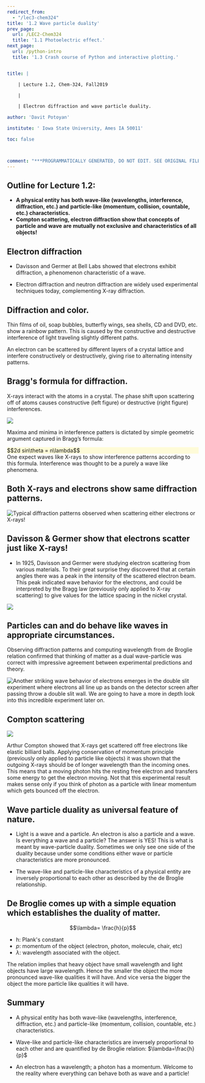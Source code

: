 ```yaml
---
redirect_from:
  - "/lec3-chem324"
title: '1.2 Wave particle duality'
prev_page:
  url: /LEC2-Chem324
  title: '1.1 Photoelectric effect.'
next_page:
  url: /python-intro
  title: '1.3 Crash course of Python and interactive plotting.'


title: |

    | Lecture 1.2, Chem-324, Fall2019

	|

    | Electron diffraction and wave particle duality.

author: 'Davit Potoyan'

institute: ' Iowa State University, Ames IA 50011'

toc: false



comment: "***PROGRAMMATICALLY GENERATED, DO NOT EDIT. SEE ORIGINAL FILES IN /content***"
---
```


## Outline for Lecture 1.2: 

- **A physical entity has both wave-like (wavelengths, interference, diffraction, etc.) and particle-like (momentum, collision, countable, etc.) characteristics.**
- **Compton scattering, electron diffraction show that concepts of particle and wave are mutually not exclusive and characteristics of all objects!**



## Electron diffraction

- Davisson and Germer at Bell Labs showed that electrons exhibit diffraction, a phenomenon characteristic of a wave.

- Electron diffraction and neutron diffraction are widely used experimental techniques today, complementing X-ray diffraction.


## Diffraction and color. 

Thin films of oil, soap bubbles, butterfly wings, sea shells, CD and DVD, etc. show a rainbow pattern. This is caused by the constructive and destructive interference of light traveling slightly different paths.

An electron can be scattered by different layers of a crystal lattice and interfere constructively or destructively, giving rise to alternating intensity patterns. 

## Bragg's formula for diffraction. 

X-rays interact with the atoms in a crystal. The phase shift upon scattering off of atoms causes constructive (left figure) or destructive (right figure) interferences.

![](./images/lec3_Xscatter.png)

Maxima and minima in interference patters is dictated by simple geometric  argument captured in Bragg’s formula: 
<div style="background-color: #fefbd8">
$$2d sin\theta = n\lambda$$
</div>
One expect waves like X-rays to show interference patterns according to this formula. Interference was thought to be a purely a wave like phenomena. 

## Both X-rays and electrons show same diffraction patterns. 

![Typical diffraction patterns observed when scattering either electrons or X-rays!](./images/lec3_Xscatter2.png)
 
## Davisson & Germer show that electrons scatter just like X-rays!

- In 1925, Davisson and Germer were studying electron scattering from various materials. To their great surprise they discovered that at certain angles there was a peak in the intensity of the scattered electron beam. This peak indicated wave behavior for the electrons, and could be interpreted by the Bragg law (previously only applied to X-ray scattering) to give values for the lattice spacing in the nickel crystal. 

![](./images/lec3_DavisonGermer.png)



## Particles can and do behave like waves in appropriate circumstances.  

Observing diffraction patterns and computing wavelength from de Broglie relation confirmed that thinking of matter as a dual wave-particle was correct with impressive agreement between experimental predictions and theory. 

![Another striking wave behavior of electrons emerges in the double slit experiment where electrons all line up as bands on the detector screen after passing throw a double slit wall. We are going to have a more in depth look into this incredible experiment later on.](https://upload.wikimedia.org/wikipedia/commons/7/7d/Wave-particle_duality.gif)



## Compton scattering

![](./images/lec3_compton.jpeg)

Arthur Compton showed that X-rays get scattered off free electrons like elastic billiard balls. Applying conservation of momentum principle (previously only applied to particle like objects) it was shown that the outgoing X-rays should be of longer wavelength than the incoming ones. This means that a moving photon hits the resting free electron and transfers some energy to get the electron moving. Not that this experimental result makes sense only if you think of photon as a particle with linear momentum which gets bounced off the electron.


## Wave particle duality as universal feature of nature. 

- Light is a wave and a particle. An electron is also a particle and a wave. Is everything a wave and a particle? The answer is YES! This is what is meant by wave-particle duality.  Sometimes we only see one side of the duality because under some conditions either wave or particle characteristics are more pronounced. 

- The wave-like and particle-like characteristics of a physical entity are inversely proportional to each other as described by the de Broglie relationship.

## De Broglie comes up with a simple equation which establishes the duality of matter. 

$$\lambda= \frac{h}{p}$$

- h: Plank's constant
- $p$: momentum of the object (electron, photon, molecule, chair, etc)
- $\lambda$: wavelength associated with the object. 

The relation implies that heavy object have small wavelength and light objects have large wavelength. Hence the smaller the object the more pronounced wave-like qualities it will have. And vice versa the bigger the object the more particle like qualities it will have. 

## Summary

- A physical entity has both wave-like (wavelengths, interference, diffraction, etc.) and particle-like (momentum, collision, countable, etc.) characteristics.

- Wave-like and particle-like characteristics are inversely proportional to each other and are quantified by de Broglie relation: $\lambda=\frac{h}{p}$

- An electron has a wavelength; a photon has a momentum. Welcome to the reality where everything can behave both as wave and a particle!

